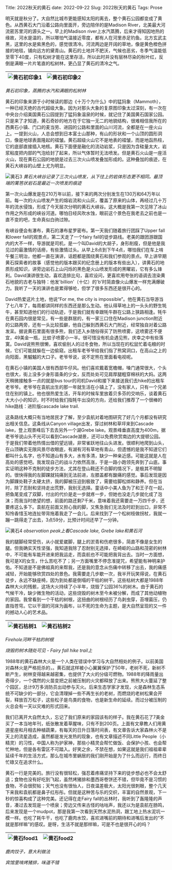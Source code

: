 Title: 2022秋天的黄石
date: 2022-09-22
Slug: 2022秋天的黄石
Tags: Prose


明天就是秋分了。大自然比城市更能感知太阳的离去，整个黄石公园都变成了黄色。从西黄石大门沿着公路向里面开，旁边陪伴的是Madison River，北美最大河流密苏里河的源头之一。早上的Madison river上水汽蒸腾，后来才得知因地热的缘故，河水是温的，所以哪怕气温接近零度，都有人在河里赤足钓鱼。北方玄武主黑，这里的水是紫黑色的，感觉很清冷。河流两边是开阔的草地，像是黄色橙色拼接的地毯，铺向远方的黛青山。黄石的土地并不肥沃，气候也恶劣，冬季气温能低至零下40度，只有松树才能在这里存活，所以此时并没有层林尽染的秋叶红，反倒是满眼一片片笔直的松树林，更凸显了黄石的清冷之气。


![黄石初印象1](/images/202209黄石1.jpeg)|![黄石初印象2](/images/202209黄石2.jpeg)
---|---
 
*黄石初印象，蒸腾的水汽和满眼的松树林*


黄石的印象来源于小时候读的那边《十万个为什么》中的猛犸象（Mammoth）， 一种已经灭绝的古代超级大象。因为对那头大象的复原图印象太过深刻，有一次在中央台介绍美国黄石公园提到了猛犸象温泉的时候，就记住了美国黄石国家公园。只是来了才知道，黄石奇妙的地方在于它独一无二的地貌结构，很难相信我所在的西黄石小镇、门口的麦当劳、进园的公路和里面的山川河流，全都是在一座火山上。一提到火山，人总会想到日本富士山那种，有山的形状和一个山顶的圆形洞口，像是地球表面隆起的褶皱。黄石超级火山它不是地表的褶皱，而是地函热柱，它的底部直接插入地核。黄石下面便是融化的流动岩浆，只是因为含硅量太大，岩浆粘度把内部的气泡给封了起来，所以气体暂时无法喷发。但是黄石火山是一座活火山，现在黄石公园的地貌是过去三次火山喷发叠加形成的。这种叠加的痕迹，在黄石大峡谷的山壁上尤为明显。

![黄石3](/images/202209黄石3.jpeg)
*黄石大峡谷记录了三次火山喷发，从下往上的岩体形态更不相同。最顶端的篱笆状岩石是最近一次喷发的痕迹*


第一次火山爆发是在210万年以前，接下来的两次分别发生在130万和64万年以前。每一次的火山喷发产生的熔岩流和火山灰，覆盖了原来的山体，再经过几十万年的流水侵蚀，形成了今天层次分明的黄石大峡谷。这大概是我第一次见除了冰山作用之外形成的峡谷河道。哪怕日经风吹水蚀，眼前这个景色在我老去之前也是一直不变的吧，生命真似白驹过隙。


有峡谷便会有瀑布，黄石的瀑布星罗密布。第一天我们随着旅行团踩了Upper fall和lower fall的观景点，第二天走了一个fairy fall的徒步路线。老美的跟团游跟国内的大不一样，导游就是司机，是一个叫David的大胡子，身形削瘦，但是他是我见过的最激情的话痨，有些激情过头。从早上8点到下午4点，哪怕我们在车上啃午餐三明治，他都一直在演讲，话题都是围绕黄石和我们参观的景点。早上讲早期黄石探索者的故事（感觉他的版本跟买的纪念册上的版本有些出入），讲黄石的地质形成知识，讲旁边岩石上山闪烁的黑色是火山喷发形成的黑曜岩，它有多么锋利。David演讲很生动，喜欢造排比句，喜欢设问，更喜欢用夸张的语调去渲染黄石地貌的古老与独特：他发'billion'（十亿）的'b'时简直像火山爆发一样充满爆破力。我听了一天的演讲也是累得够呛，但学了很多东西还是很开心的。


David热爱这片土地，他说“For me, the city is impossible”。他在黄石当导游当了七八年了，每周都讲同样的东西还是那么生动。他认得草地上的一头头的野生牦牛，甚至知道他们的行动轨迹，于是我们就有幸跟牦牛群在公路上狭路相逢。牦牛在黄石园内很是常见，有一些是群居的，有一家三口住在Madison junction附近的公路两旁，还有一头比较孤僻，他自己躲到西黄石大门附近，经常独自对着公路发呆。据说黄石里面有很多熊，我们还入乡随俗得买了防熊喷雾，这喷雾还不便宜，49美金一瓶，比蚊子喷雾小一半。很可惜没有机会遇见熊，庆幸之中有些落寞。David说熊熊很懒，喜欢偷别人的过冬食物，所以当现在的松鼠忙着屯粮的时候，它们可能就躲在一边偷窥。出租车老爷爷给我们指了熊窝洞口，在高山之上的向阳面，黑魆魆的大口子。老爷爷说，说不定熊在里面看电视呢。


在黄石小镇的美国人很有西部牛仔风。他们喜欢戴着宽檐帽，嗓门通常很大，个头也很大，街上没多少身形苗条的少女，反而处处可见肩厚腿粗穿棉袄的大妈。这两天稍微接触多一点的就是bus tour的司机David和接下来接送我们去hike的出租车老爷爷。老爷爷在袁航出生的那一年就生活在小镇上了，没有家人，只有一个兄弟住在别的镇上。他也很热爱生活，开车的时候车里放着贝多芬的交响乐，谈着黄石大大小小的知识，时不时给我们指牦牛出没的方向，还给我们推荐了一个很棒的hike路线：进阶版cascade lake trail.


这条路线大概只有当地居民才了解，至少袁航对着地图研究了好几个月都没有研究出相关信息。这条线从Canyon village出发，穿过树林和草坪来到Cascade lake，登上观景峰后下去去另外一个湖Grebe lake。观景峰垂直高度为400m，据老爷爷说山头不光可以看到Cascade湖景，还可以免费欣赏南边的大提顿公园。于是我们带着他热情出借的望远镜，非常雀跃地往山头进发。很顺利地爬到山头，在山顶确实无限风景尽收眼底，有湖有河有草地有青山，但遗憾的是我不知道它们都叫什么名字，也不知道山有多大，水有多清，缺少一种亲近感。可能这就是人在高处的感觉吧。我发现自己的战斗力依然高涨，于是一路小跑领先奔到了山底。事实证明这种不克制的徒步方法，尤其在登山鞋还不合脚的情况下，是极其不明智的。很快得我的左脚踝就钝痛到无法前进，左膝盖都有酸痛的感觉。事后发现是因为脚踝处鞋子太硬太挤，我的脚被压迫到极致了，需要给脚松绑和静养。但在当时，除了忍耐和坚持走出荒野，我别无选择。童话中小美人鱼为了和王子在一起，把鱼尾变成了双脚，付出的代价是走一步就疼一步，但她也没走几步就化成了泡沫；而我当时绝望的想，前面的路还剩7千米，意味着我还需要走一万四千步，还要疼这么多下。袁航在前面又担心我的脚，又焦急我们无法及时赶到出口，非常不知怜香惜玉地连扯带背拖着我走了一会儿。后来找到了一个松树枝做拐杖，我就一蹦一跳得走了出去，3点59分，比预计时间还早了一分钟。


![黄石4](/images/202209黄石4.jpeg)
*observation peak上看Cascade lake, Grebe lake和黄石河*





我的腿脚经常受伤，从小就爱崴脚，腿上的淤青和伤疤很多，简直不像是女生的腿。但我确实天性坚强，我知道我除了忍耐别无选择，在崎岖的山路和茂密的树林中，不可能有车能开进来把我运走，而袁航也不可能把我背出去。当时一方面想，我可是X的女生，什么苦吃不了；另一方面嘴里不停念准提咒，希望能有神明来护佑。不知道是不是佛祖真的来帮我，还是我的意念从伤痛中转移了出去，我的痛感减轻，开始能够欣赏四处的景色。我需要走几步歇一次，我半开玩笑得说，在黄石徒步，永远不缺座椅，因为到处都是倒塌的干枯的树干。这些枯树大都是1988年森林大火的残骸，这场大火持续了小半年，烧毁了公园36%的树木。由于黄石的气候干冷，缺少微生物的活动，这些烧毁的树木至今未被分解，而成了其他动植物的家园。我曾看到一个干枯的树根，这扭曲的树根经历了鸟剥虫穿，苔埋菌压，仍直指苍穹。它以干涸的河床为画布，以不死的生命为主题，是大自然呈现的又一件的撼动人心的艺术品。

     
![黄石枯树1](/images/202209黄石5.jpg)|![黄石枯树2](/images/202209黄石6.jpeg)
---|---

*Firehole河畔干枯的树根*

*烧毁的树木随处可见 - Fairy fall hike trail上*


1988年的黄石森林大火是一个人类在错误中学习与大自然相处的例子。以前美国对森林火是严格扼杀的，。黄石就这样被小心翼翼保护了50年，老树不死，新树不断产生，树林变得越来越密集，也提供了大火的分级可燃物。1988年的降雨量出奇得少，一个偶然的火苗变把之前被压制的火灾都释放了出来。熊熊大火蔓延了整个园区，总计9万多消防员出动参与灭火。后来生态学家才发现，火是森林生态系统不可缺少的一部分，它会清理掉一些不再生长的老树，而燃烧的老树松果会开裂，释放百万松子，这些松子是鸟类的食物，也是新生命的延续。而过分被压制的火总会有一天以灾难的形式回来。


我们已离开大自然太久，忘记了我们原来的家园该有的样子。我在黄石花了7美金买了一本当地年刊，纸张散发着草腥味，只有不到200页。上面有文章教人们用黄道星座和月相去种植蔬果，有每天的日升日落时间表，有文章告诉大家森林火不是天上的流星造成，虽然都是发光发热的现象，也有文章描述不同Little People（小精灵）的习性，中国人称为护家神，那些小精灵会帮忙做饭、会保护小孩、也会帮忙种地，但是各有雷区不可踏入。好笑之余，不禁在想，如果这就是我们祖祖辈辈延续千年的生活方式，那么在城市里蜗居的我们刚开始是为了什么而远行，而终日忙碌又在追求什么。


黄石一行是完美的。旅行没有很轻松，强忍着疼痛坚持下来的徒步想必也不会太舒适；食物也没有好吃到飞起，虽然烤猪排和墨西哥卷饼还不错，但毕竟不是习惯的食物，不会很熨帖；天气也没有很怡人，日夜温差极大，太阳光很刺眼，整个几天下来我和袁航都是鼻子红彤彤。但就是这种苦与乐的交织，丰富的自然景观，下一秒的惊喜构成了这种完美。还记得在走Fairy fall的丛林时，我听到了轰隆隆的声音，凑过去发现是一个喷泉；旁边又传来古怪的咕咕声，我还以为是袁航在肠鸣，后来发现是一个mudpot，那是我第一次看到天然水泥热洞，跟工地上热水泥坑一模一样。也吃了耗牛干，也吃了鹿肉水饺，喜欢进嘴前的期待和进嘴后发出的“不就是那样嘛”的感叹。是呀，生活不就是那样嘛，可是不也是很开心的吗？

![黄石food1](/images/202209黄石7.jpeg)|![黄石food2](/images/202209黄石8.jpeg)
---|---

*鹿肉饺子，意大利做法*

*宾馆里啃烤猪排，味道不错*





